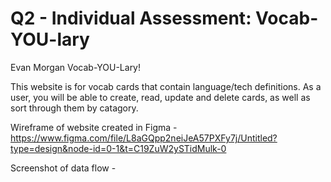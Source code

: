 # Q2 - Individual Assessment: Vocab-YOU-lary

Evan Morgan Vocab-YOU-Lary!

This website is for vocab cards that contain language/tech definitions.
As a user, you will be able to create, read, update and delete cards,
as well as sort through them by catagory.

Wireframe of website created in Figma - https://www.figma.com/file/L8aGQpp2neiJeA57PXFy7j/Untitled?type=design&node-id=0-1&t=C19ZuW2ySTidMulk-0

Screenshot of data flow - 
